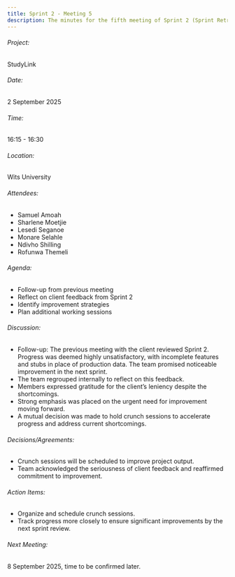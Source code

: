 ```yaml
---
title: Sprint 2 - Meeting 5
description: The minutes for the fifth meeting of Sprint 2 (Sprint Retrospective).
---
```


###### Project:
StudyLink

###### Date:
2 September 2025

###### Time:
16:15 - 16:30

###### Location:
Wits University

###### Attendees:
- Samuel Amoah
- Sharlene Moetjie
- Lesedi Seganoe
- Monare Selahle
- Ndivho Shilling
- Rofunwa Themeli

###### Agenda:
- Follow-up from previous meeting
- Reflect on client feedback from Sprint 2
- Identify improvement strategies
- Plan additional working sessions

###### Discussion:
- Follow-up: The previous meeting with the client reviewed Sprint 2. Progress was deemed highly unsatisfactory, with incomplete features and stubs in place of production data. The team promised noticeable improvement in the next sprint.
- The team regrouped internally to reflect on this feedback.
- Members expressed gratitude for the client’s leniency despite the shortcomings.
- Strong emphasis was placed on the urgent need for improvement moving forward.
- A mutual decision was made to hold crunch sessions to accelerate progress and address current shortcomings.

###### Decisions/Agreements:
- Crunch sessions will be scheduled to improve project output.
- Team acknowledged the seriousness of client feedback and reaffirmed commitment to improvement.

###### Action Items:
- Organize and schedule crunch sessions.
- Track progress more closely to ensure significant improvements by the next sprint review.

###### Next Meeting:
8 September 2025, time to be confirmed later.
